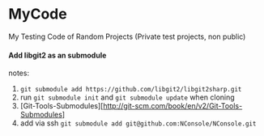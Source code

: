 # MyCode
My Testing Code of Random Projects (Private test projects, non public)



#### Add libgit2 as an submodule
notes:<br>
1. `git submodule add https://github.com/libgit2/libgit2sharp.git`<br>
2. run `git submodule init` and `git submodule update` when cloning<br>
3. [Git-Tools-Submodules][http://git-scm.com/book/en/v2/Git-Tools-Submodules]<br>
4. add via ssh  `git submodule add git@github.com:NConsole/NConsole.git`